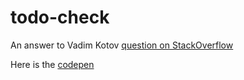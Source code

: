 # todo-check
An answer to Vadim Kotov [question on StackOverflow](https://stackoverflow.com/questions/69904005/how-can-i-add-a-button-to-a-todo-list-to-mark-tasks-as-done-javascript)

Here is the [codepen](https://codepen.io/emekaorji/pen/OJjKEao)
